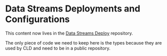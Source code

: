 # Data Streams Deployments and Configurations

This content now lives in the [Data Streams Deploy](https://github.com/smartcontractkit/data-streams-deploy) repository.

The only piece of code we need to keep here is the types because they are used by CLD and need to be in a public
repository.
